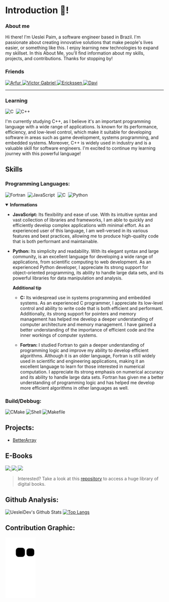<!-- Thanks for reading! -->
# Introduction 👋!

### About me

Hi there! I'm Ueslei Paim, a software engineer based in Brazil. I'm passionate about creating innovative solutions that make people's lives easier, or something like this. I enjoy learning new technologies to expand my skillset. In this About Me, you'll find information about my skills, projects, and contributions. Thanks for stopping by!

### Friends

<a href="https://github.com/therealarfu" title="Arfur">
  <img src="https://github.com/therealarfu.png" alt="Arfur" style="height: 50px;" />
</a>

<a href="https://github.com/Victor101106" title="Victor Gabriel">
  <img src="https://github.com/Victor101106.png" alt="Victor Gabriel" style="height: 50px;" />
</a>

<a href="https://github.com/erickss3n" title="Erickssen">
  <img src="https://github.com/erickss3n.png" alt="Erickssen" style="height: 50px;" />
</a>

<a href="https://github.com/iDavi" title="Davi">
  <img src="https://github.com/iDavi.png" alt="Davi" style="height: 50px;" />
</a>

----

### Learning

![C](https://img.shields.io/badge/-C-fbfbf1?style=flat&logo=c)&nbsp;
![C++](https://img.shields.io/badge/-C++-fc6c81?style=flat&logo=cplusplus)&nbsp;

I'm currently studying C++, as I believe it's an important programming language with a wide range of applications. Is known for its performance, efficiency, and low-level control, which make it suitable for developing software in areas such as game development, systems programming, and embedded systems. Moreover, C++ is widely used in industry and is a valuable skill for software engineers. I'm excited to continue my learning journey with this powerful language!

## Skills

### Programming Languages:

![Fortran](https://img.shields.io/badge/-Fortran-blue?style=flat&logo=fortran)&nbsp;
![JavaScript](https://img.shields.io/badge/-JavaScript-blue?style=flat&logo=javascript)&nbsp;
![C](https://img.shields.io/badge/-C-fbfbf1?style=flat&logo=c)&nbsp;
![Python](https://img.shields.io/badge/-Python-fbfbf1?style=flat&logo=python)&nbsp;

<details open>
  <summary>
    <strong>Informations</strong>
  </summary>
  
  - **JavaScript:** Its flexibility and ease of use. With its intuitive syntax and vast collection of libraries and frameworks, I am able to quickly and efficiently develop complex applications with minimal effort. As an experienced user of this language, I am well-versed in its various features and best practices, allowing me to produce high-quality code that is both performant and maintainable.

  - **Python:** Its simplicity and readability. With its elegant syntax and large community, is an excellent language for developing a wide range of applications, from scientific computing to web development. As an experienced Python developer, I appreciate its strong support for object-oriented programming, its ability to handle large data sets, and its powerful libraries for data manipulation and analysis.

    **Additional tip**

      - **C:** Its widespread use in systems programming and embedded systems. As an experienced C programmer, I appreciate its low-level control and ability to write code that is both efficient and performant. Additionally, its strong support for pointers and memory management has helped me develop a deeper understanding of computer architecture and memory management. I have gained a better understanding of the importance of efficient code and the inner workings of computer systems.

      - **Fortran:** I studied Fortran to gain a deeper understanding of programming logic and improve my ability to develop efficient algorithms. Although it is an older language, Fortran is still widely used in scientific and engineering applications, making it an excellent language to learn for those interested in numerical computation. I appreciate its strong emphasis on numerical accuracy and its ability to handle large data sets. Fortran has given me a better understanding of programming logic and has helped me develop more efficient algorithms in other languages as well.
  
 </details>

### Build/Debbug:

![CMake](https://img.shields.io/badge/-CMake-red?style=flat&logo=cmake)
![Shell](https://img.shields.io/badge/-Shell-blue?style=flat&logo=shell)
![Makefile](https://img.shields.io/badge/-Makefile-green?style=flat)

## Projects:

- [BetterArray](https://github.com/uesleibros/BetterArray)

## E-Books

<a href="https://exploringjs.com/es6" title="Exploring ES6">
  <img src="https://exploringjs.com/es6/images/cover.jpg" height="100" />
</a>

<a href="https://ee.hawaii.edu/~tep/EE160/Book/PDF/Book.html" title="Programming in C">
  <img src="https://freecomputerbooks.com/covers/Programming-in-C.jpg" height="1p0" />
</a>

<a href="https://www.manning.com/books/exploring-modern-fortran-basics" title="Exploring Modern Fortran Basics">
  <img src="https://images.manning.com/360/480/resize/book/5/7591eee-2ade-496b-90cb-6cb335a800a8/Curcic_EMFB_hires.png" height="100" />
</a>

> Interested? Take a look at this [repository](https://github.com/EbookFoundation/free-programming-books/blob/main/books/free-programming-books-langs.md) to access a huge library of digital books.
## Github Analysis:

![UesleiDev's Github Stats](https://github-readme-stats.vercel.app/api?username=uesleibros&show_icons=true&show_owner=true)
[![Top Langs](https://github-readme-stats.vercel.app/api/top-langs/?username=uesleibros&layout=compact)](https://github.com/anuraghazra/github-readme-stats)


## Contribution Graphic:

![snake gif](https://raw.githubusercontent.com/uesleibros/uesleibros/output/github-contribution-grid-snake.svg)
